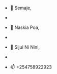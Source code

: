 - 👋 Semaje,
- 
- 👀 Naskia Poa,

- 
- 🌱 Sijui Ni Nini,
- 
- 📫 +254758922923


<!---
donwuzu/donwuzu is a ✨ special ✨ repository because its `README.md` (this file) appears on your GitHub profile.
You can click the Preview link to take a look at your changes.
--->
